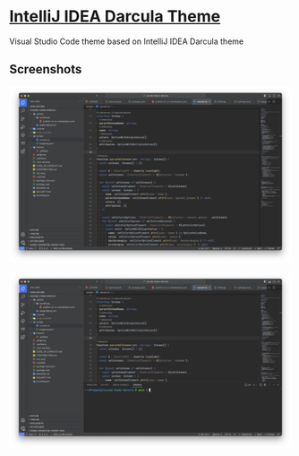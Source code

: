 # [IntelliJ IDEA Darcula Theme](https://marketplace.visualstudio.com/items?itemName=fisenkodv.vscode-intellij-darcula-theme)

Visual Studio Code theme based on IntelliJ IDEA Darcula theme

## Screenshots

![Default View](./assets/screenshots/default.png)

![With Terminal](./assets/screenshots/with_terminal.png)
